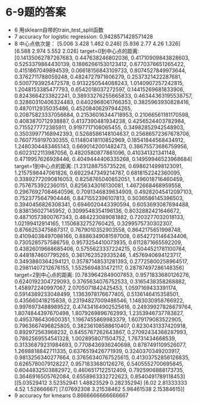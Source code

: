 # 6-9题的答案

- 6 用sklearn自带的train_test_split函数
- 7 accuracy for logistic regression: 0.9428571428571428
- 8 中心点依次是： [5.006 3.428 1.462 0.246] [5.936 2.77  4.26  1.326] [6.588 2.974 5.552 2.026]
  target=0到中心点的距离:
  [0.14135062787267683, 0.447638246802036, 0.41710909843828603, 0.5253379864430139, 0.18862661530123412, 0.6770376651265422, 0.4151867049894539, 0.06618156843109733, 0.8074527849973644, 0.3762711788059248, 0.4824727971606279, 0.2537321422287681, 0.5007793925472578, 0.9132250544088243, 1.0140907257242815, 1.2048153385477793, 0.6542018037272597, 0.14415269681833906, 0.8243664233822241, 0.38933276255665833, 0.46344363195538757, 0.32860310406324483, 0.6402968061766353, 0.3825963930828416, 0.4870112935035486, 0.45208406297944265, 0.20875823337056684, 0.21536016344718953, 0.21066561181170598, 0.4083870712938887, 0.4137390481934238, 0.4256524403782984, 0.7155277772385911, 0.9197717108065455, 0.34982852942548903, 0.35039977168942393, 0.5268586148104637, 0.25686572367678706, 0.7607759197030355, 0.11480418110852969, 0.18541844568434912, 1.2480304483465143, 0.6690142001482473, 0.38675573686759956, 0.6023122113987056, 0.4820580877861096, 0.410341321341148, 0.4719957626928446, 0.4049444406335268, 0.14959946523968684]
  target=1到中心点的距离:
  [1.231288755735226, 0.6986214998123091, 1.2157598447061826, 0.6922947349214787, 0.6818152242360095, 0.33892772090816053, 0.8258765040852051, 1.496018716460459, 0.7576753922360151, 0.8256343016130081, 1.4672668468959558, 0.29676927064640596, 0.7091346839634909, 0.49282045412097103, 0.7523775647904446, 0.8471552396107813, 0.5036586145396503, 0.3940456826308341, 0.6946020443390594, 0.6053693087694488, 0.838136027145952, 0.3099548354196136, 0.8032882421646672, 0.48710573800767343, 0.484223089081882, 0.7203277032018133, 1.02199412914165, 1.1506832752760425, 0.3299575730302307, 0.8766253475687317, 0.7679010352903558, 0.8642175651998748, 0.41094038497086166, 0.8886349081597008, 0.6542721146434406, 0.7305285757586759, 0.9573254410073935, 0.6112871665592209, 0.43826019668685406, 0.5755623337224215, 0.5044521781100764, 0.4481874607795265, 0.3617623529335246, 1.4576940694123717, 0.3493880364294121, 0.35787148531281393, 0.27725800258964517, 0.29811407212676155, 1.5525694831472117, 0.28787497286148356]
  target=2到中心点的距离:
  [0.7839642849007853, 0.9571833680126276, 0.6240192304729093, 0.3765634076752533, 0.3165438358268882, 1.458972240997067, 2.0705071842425453, 1.0597169433391174, 0.5914389233048499, 1.1363978176677405, 0.5136146415358501, 0.435660418215838, 0.23194827009486546, 1.1483030958766922, 0.9976973488989522, 0.47434164902525616, 0.24939927826679764, 1.8074844397670498, 1.8079269896762993, 1.2353946737783827, 0.4953786430600351, 1.1967455869983379, 1.6079179083522905, 0.7963667496825805, 0.38236108588610407, 0.8230431337420918, 0.892972563968232, 0.8455767262643867, 0.27092434368287993, 0.7862569554541328, 1.0028958071504752, 1.76731434668539, 0.31336879231984693, 0.7708436936240698, 0.8787491109526077, 1.2698818842711335, 0.6376519426771939, 0.3240370349203917, 0.9813256340277664, 0.37656340767525615, 0.41303752856126835, 0.6265780079128227, 0.9571833680126276, 0.5405552700695845, 0.6044832503882972, 0.4606517122512409, 0.7925906888173735, 0.3646916505762084, 0.6558963332722623, 0.8540491789118453]
  [[5.03529412 3.52352941 1.48823529 0.28235294]
  [6.02       2.81333333 4.52       1.52666667]
  [7.07692308 3.21538462 5.98461538 2.15384615]]
- 9 accuracy for kmeans 0.8666666666666667
